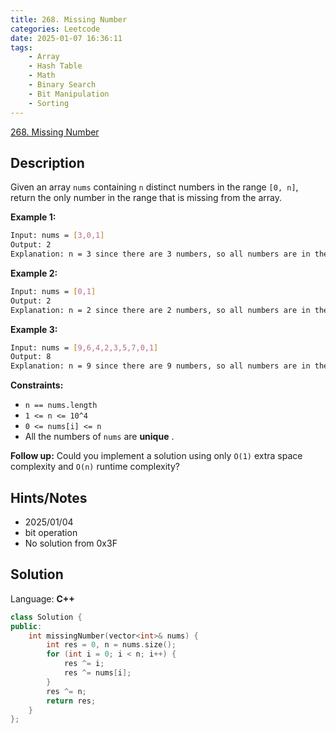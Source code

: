 ```yaml
---
title: 268. Missing Number
categories: Leetcode
date: 2025-01-07 16:36:11
tags:
    - Array
    - Hash Table
    - Math
    - Binary Search
    - Bit Manipulation
    - Sorting
---
```


[268. Missing Number](https://leetcode.com/problems/missing-number/description/?envType=problem-list-v2&envId=plakya4j)

## Description

Given an array `nums` containing `n` distinct numbers in the range `[0, n]`, return the only number in the range that is missing from the array.

**Example 1:**

```bash
Input: nums = [3,0,1]
Output: 2
Explanation: n = 3 since there are 3 numbers, so all numbers are in the range [0,3]. 2 is the missing number in the range since it does not appear in nums.
```

**Example 2:**

```bash
Input: nums = [0,1]
Output: 2
Explanation: n = 2 since there are 2 numbers, so all numbers are in the range [0,2]. 2 is the missing number in the range since it does not appear in nums.
```

**Example 3:**

```bash
Input: nums = [9,6,4,2,3,5,7,0,1]
Output: 8
Explanation: n = 9 since there are 9 numbers, so all numbers are in the range [0,9]. 8 is the missing number in the range since it does not appear in nums.
```

**Constraints:**

- `n == nums.length`
- `1 <= n <= 10^4`
- `0 <= nums[i] <= n`
- All the numbers of `nums` are **unique** .

**Follow up:**  Could you implement a solution using only `O(1)` extra space complexity and `O(n)` runtime complexity?

## Hints/Notes

- 2025/01/04
- bit operation
- No solution from 0x3F

## Solution

Language: **C++**

```C++
class Solution {
public:
    int missingNumber(vector<int>& nums) {
        int res = 0, n = nums.size();
        for (int i = 0; i < n; i++) {
            res ^= i;
            res ^= nums[i];
        }
        res ^= n;
        return res;
    }
};
```
